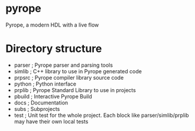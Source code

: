 # pyrope

Pyrope, a modern HDL with a live flow

# Directory structure

* parser   ; Pyrope parser and parsing tools
* simlib   ; C++ library to use in Pyrope generated code
* prpsrc   ; Pyrope compiler library source code
* python   ; Python interface
* prplib   ; Pyrope Standard Library to use in projects
* pbuild   ; Interactive Pyrope Build
* docs     ; Documentation
* subs     ; Subprojects
* test     ; Unit test for the whole project. Each block like parser/simlib/prplib may have their own local tests
